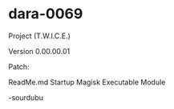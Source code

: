 # dara-0069
Project (T.W.I.C.E.)

Version 0.00.00.01

Patch:

ReadMe.md Startup <File-Introduction>
Magisk Executable Module

-sourdubu
